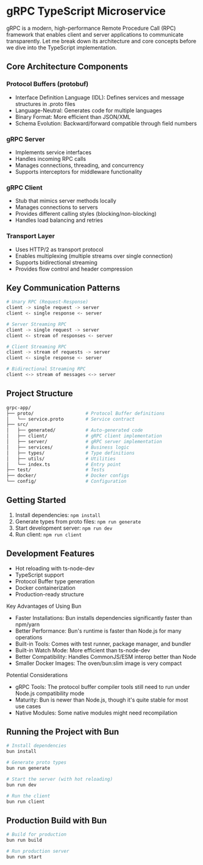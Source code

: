 # gRPC TypeScript Microservice

gRPC is a modern, high-performance Remote Procedure Call (RPC) framework that enables client and server applications to communicate transparently.
Let me break down its architecture and core concepts before we dive into the TypeScript implementation.

## Core Architecture Components

### Protocol Buffers (protobuf)

- Interface Definition Language (IDL): Defines services and message structures in .proto files
- Language-Neutral: Generates code for multiple languages
- Binary Format: More efficient than JSON/XML
- Schema Evolution: Backward/forward compatible through field numbers

### gRPC Server

- Implements service interfaces
- Handles incoming RPC calls
- Manages connections, threading, and concurrency
- Supports interceptors for middleware functionality

### gRPC Client

- Stub that mimics server methods locally
- Manages connections to servers
- Provides different calling styles (blocking/non-blocking)
- Handles load balancing and retries

### Transport Layer

- Uses HTTP/2 as transport protocol
- Enables multiplexing (multiple streams over single connection)
- Supports bidirectional streaming
- Provides flow control and header compression

## Key Communication Patterns

```bash
# Unary RPC (Request-Response)
client -> single request -> server
client <- single response <- server

# Server Streaming RPC
client -> single request -> server
client <- stream of responses <- server

# Client Streaming RPC
client -> stream of requests -> server
client <- single response <- server

# Bidirectional Streaming RPC
client <-> stream of messages <-> server
```

## Project Structure

```bash
grpc-app/
├── proto/                   # Protocol Buffer definitions
│   └── service.proto        # Service contract
├── src/
│   ├── generated/           # Auto-generated code
│   ├── client/              # gRPC client implementation
│   ├── server/              # gRPC server implementation
│   ├── services/            # Business logic
│   ├── types/               # Type definitions
│   ├── utils/               # Utilities
│   └── index.ts             # Entry point
├── test/                    # Tests
├── docker/                  # Docker configs
└── config/                  # Configuration
```

## Getting Started

1. Install dependencies: `npm install`
2. Generate types from proto files: `npm run generate`
3. Start development server: `npm run dev`
4. Run client: `npm run client`

## Development Features

- Hot reloading with ts-node-dev
- TypeScript support
- Protocol Buffer type generation
- Docker containerization
- Production-ready structure

Key Advantages of Using Bun

- Faster Installations: Bun installs dependencies significantly faster than npm/yarn
- Better Performance: Bun's runtime is faster than Node.js for many operations
- Built-in Tools: Comes with test runner, package manager, and bundler
- Built-in Watch Mode: More efficient than ts-node-dev
- Better Compatibility: Handles CommonJS/ESM interop better than Node
- Smaller Docker Images: The oven/bun:slim image is very compact

Potential Considerations

- gRPC Tools: The protocol buffer compiler tools still need to run under Node.js compatibility mode
- Maturity: Bun is newer than Node.js, though it's quite stable for most use cases
- Native Modules: Some native modules might need recompilation

## Running the Project with Bun

```bash
# Install dependencies
bun install

# Generate proto types
bun run generate

# Start the server (with hot reloading)
bun run dev

# Run the client
bun run client
```

## Production Build with Bun

```bash
# Build for production
bun run build

# Run production server
bun run start
```
